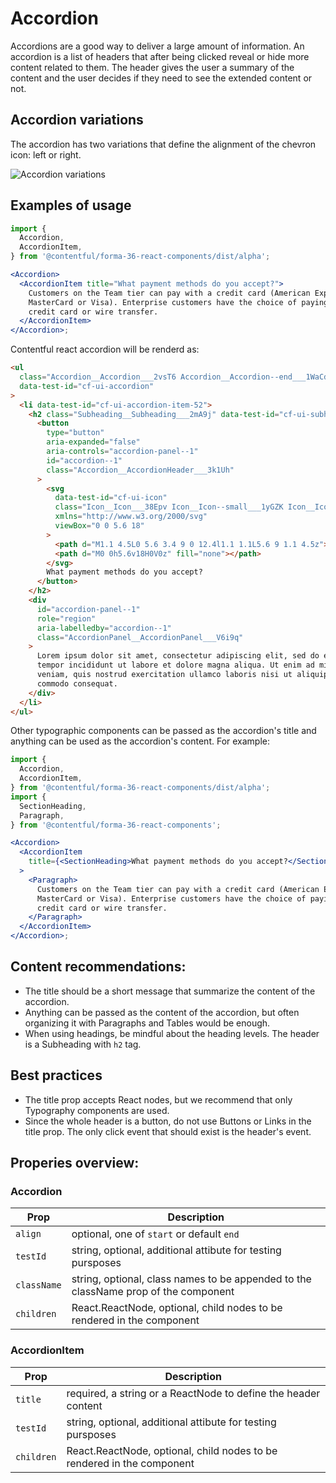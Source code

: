 # Accordion

Accordions are a good way to deliver a large amount of information. An accordion is a list of headers that after being clicked reveal or hide more content related to them.
The header gives the user a summary of the content and the user decides if they need to see the extended content or not.

## Accordion variations

The accordion has two variations that define the alignment of the chevron icon: left or right.

![Accordion variations](images/img-1.png)

## Examples of usage

```jsx
import {
  Accordion,
  AccordionItem,
} from '@contentful/forma-36-react-components/dist/alpha';

<Accordion>
  <AccordionItem title="What payment methods do you accept?">
    Customers on the Team tier can pay with a credit card (American Express,
    MasterCard or Visa). Enterprise customers have the choice of paying with a
    credit card or wire transfer.
  </AccordionItem>
</Accordion>;
```

Contentful react accordion will be renderd as:

```html
<ul
  class="Accordion__Accordion___2vsT6 Accordion__Accordion--end___1WaCd"
  data-test-id="cf-ui-accordion"
>
  <li data-test-id="cf-ui-accordion-item-52">
    <h2 class="Subheading__Subheading___2mA9j" data-test-id="cf-ui-subheading">
      <button
        type="button"
        aria-expanded="false"
        aria-controls="accordion-panel--1"
        id="accordion--1"
        class="Accordion__AccordionHeader___3k1Uh"
      >
        <svg
          data-test-id="cf-ui-icon"
          class="Icon__Icon___38Epv Icon__Icon--small___1yGZK Icon__Icon--secondary___1ztcw Icon__Icon--trimmed___1CmZL Accordion__AccordionHeader__icon___1pUm4"
          xmlns="http://www.w3.org/2000/svg"
          viewBox="0 0 5.6 18"
        >
          <path d="M1.1 4.5L0 5.6 3.4 9 0 12.4l1.1 1.1L5.6 9 1.1 4.5z"></path>
          <path d="M0 0h5.6v18H0V0z" fill="none"></path>
        </svg>
        What payment methods do you accept?
      </button>
    </h2>
    <div
      id="accordion-panel--1"
      role="region"
      aria-labelledby="accordion--1"
      class="AccordionPanel__AccordionPanel___V6i9q"
    >
      Lorem ipsum dolor sit amet, consectetur adipiscing elit, sed do eiusmod
      tempor incididunt ut labore et dolore magna aliqua. Ut enim ad minim
      veniam, quis nostrud exercitation ullamco laboris nisi ut aliquip ex ea
      commodo consequat.
    </div>
  </li>
</ul>
```

Other typographic components can be passed as the accordion's title and anything can be used as the accordion's content. For example:

```jsx
import {
  Accordion,
  AccordionItem,
} from '@contentful/forma-36-react-components/dist/alpha';
import {
  SectionHeading,
  Paragraph,
} from '@contentful/forma-36-react-components';

<Accordion>
  <AccordionItem
    title={<SectionHeading>What payment methods do you accept?</SectionHeading>}
  >
    <Paragraph>
      Customers on the Team tier can pay with a credit card (American Express,
      MasterCard or Visa). Enterprise customers have the choice of paying with a
      credit card or wire transfer.
    </Paragraph>
  </AccordionItem>
</Accordion>;
```

## Content recommendations:

- The title should be a short message that summarize the content of the accordion.
- Anything can be passed as the content of the accordion, but often organizing it with Paragraphs and Tables would be enough.
- When using headings, be mindful about the heading levels. The header is a Subheading with `h2` tag.

## Best practices

- The title prop accepts React nodes, but we recommend that only Typography components are used.
- Since the whole header is a button, do not use Buttons or Links in the title prop. The only click event that should exist is the header's event.

## Properies overview:

### Accordion

| Prop        | Description                                                                         |
| ----------- | ----------------------------------------------------------------------------------- |
| `align`     | optional, one of `start` or default `end`                                           |
| `testId`    | string, optional, additional attibute for testing pursposes                         |
| `className` | string, optional, class names to be appended to the className prop of the component |
| `children`  | React.ReactNode, optional, child nodes to be rendered in the component              |

### AccordionItem

| Prop       | Description                                                            |
| ---------- | ---------------------------------------------------------------------- |
| `title`    | required, a string or a ReactNode to define the header content         |
| `testId`   | string, optional, additional attibute for testing pursposes            |
| `children` | React.ReactNode, optional, child nodes to be rendered in the component |
